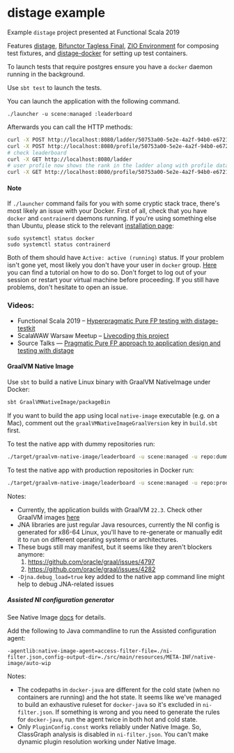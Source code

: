 # distage example

Example `distage` project presented at Functional Scala 2019

Features [distage](https://izumi.7mind.io/distage/),
[Bifunctor Tagless Final](https://izumi.7mind.io/bio/),
[ZIO Environment](https://zio.dev) for composing test fixtures,
and [distage-docker](https://izumi.7mind.io/distage/distage-framework-docker) for setting up test containers.

To launch tests that require postgres ensure you have a `docker` daemon running in the background.

Use `sbt test` to launch the tests.

You can launch the application with the following command.

```
./launcher -u scene:managed :leaderboard
```

Afterwards you can call the HTTP methods:

```bash
curl -X POST http://localhost:8080/ladder/50753a00-5e2e-4a2f-94b0-e6721b0a3cc4/100
curl -X POST http://localhost:8080/profile/50753a00-5e2e-4a2f-94b0-e6721b0a3cc4 -d '{"name": "Kai", "description": "S C A L A"}'
# check leaderboard
curl -X GET http://localhost:8080/ladder
# user profile now shows the rank in the ladder along with profile data
curl -X GET http://localhost:8080/profile/50753a00-5e2e-4a2f-94b0-e6721b0a3cc4
```

#### Note

If `./launcher` command fails for you with some cryptic stack trace, there's most likely an issue with your Docker. First of all, check that you have `docker` and `contrainerd` daemons running. If you're using something else than Ubuntu, please stick to the relevant [installation page](https://docs.docker.com/engine/install/):
```
sudo systemctl status docker
sudo systemctl status contrainerd
```
Both of them should have `Active: active (running)` status. If your problem isn't gone yet, most likely you don't have your user in `docker` group. [Here](https://docs.docker.com/engine/install/) you can find a tutorial on how to do so. Don't forget to log out of your session or restart your virtual machine before proceeding. If you still have problems, don't hesitate to open an issue.

### Videos:

* Functional Scala 2019 – [Hyperpragmatic Pure FP testing with distage-testkit](https://www.youtube.com/watch?v=CzpvjkUukAs)
* ScalaWAW Warsaw Meetup – [Livecoding this project](https://www.youtube.com/watch?v=C0srg5T0E4o&t=4971)
* Source Talks — [Pragmatic Pure FP approach to application design and testing with distage](https://youtu.be/W60JO3TuFhc?t=1869)

#### GraalVM Native Image

Use `sbt` to build a native Linux binary with GraalVM NativeImage under Docker:

```bash
sbt GraalVMNativeImage/packageBin
```

If you want to build the app using local `native-image` executable (e.g. on a Mac), comment out the `graalVMNativeImageGraalVersion` key in `build.sbt` first.

To test the native app with dummy repositories run:

```bash
./target/graalvm-native-image/leaderboard -u scene:managed -u repo:dummy :leaderboard
```

To test the native app with production repositories in Docker run:

```bash
./target/graalvm-native-image/leaderboard -u scene:managed -u repo:prod :leaderboard
```


Notes:

- Currently, the application builds with GraalVM `22.3`. Check other GraalVM images [here](https://github.com/graalvm/container/pkgs/container/graalvm-ce)
- JNA libraries are just regular Java resources, currently the NI config is generated for x86-64 Linux,
  you'll have to re-generate or manually edit it to run on different operating systems or architectures.
- These bugs still may manifest, but it seems like they aren't blockers anymore:
    1. https://github.com/oracle/graal/issues/4797
    2. https://github.com/oracle/graal/issues/4282
- `-Djna.debug_load=true` key added to the native app command line might help to debug JNA-related issues

##### Assisted NI configuration generator

See Native Image [docs](https://www.graalvm.org/22.1/reference-manual/native-image/Agent/#assisted-configuration-of-native-image-builds) for details.

Add the following to Java commandline to run the Assisted configuration agent:

```
-agentlib:native-image-agent=access-filter-file=./ni-filter.json,config-output-dir=./src/main/resources/META-INF/native-image/auto-wip
```

Notes:
- The codepaths in `docker-java` are different for the cold state (when no containers are running) and the hot state. 
It seems like we've managed to build an exhaustive ruleset for `docker-java` so it's excluded in `ni-filter.json`.
If something is wrong and you need to generate the rules for `docker-java`, run the agent twice in both hot and cold state.
- Only `PluginConfig.const` works reliably under Native Image. So, ClassGraph analysis is disabled in `ni-filter.json`.
You can't make dynamic plugin resolution working under Native Image.

